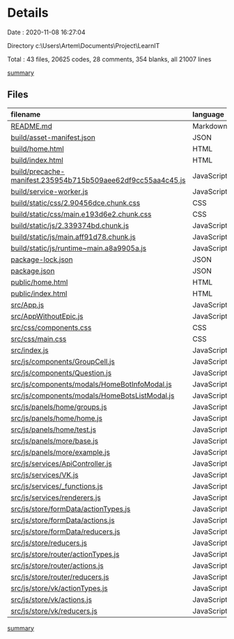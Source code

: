 # Details

Date : 2020-11-08 16:27:04

Directory c:\Users\Artem\Documents\Project\LearnIT

Total : 43 files,  20625 codes, 28 comments, 354 blanks, all 21007 lines

[summary](results.md)

## Files
| filename | language | code | comment | blank | total |
| :--- | :--- | ---: | ---: | ---: | ---: |
| [README.md](/README.md) | Markdown | 2 | 0 | 1 | 3 |
| [build/asset-manifest.json](/build/asset-manifest.json) | JSON | 15 | 0 | 0 | 15 |
| [build/home.html](/build/home.html) | HTML | 38 | 0 | 0 | 38 |
| [build/index.html](/build/index.html) | HTML | 1 | 0 | 0 | 1 |
| [build/precache-manifest.235954b715b509aee62df9cc55aa4c45.js](/build/precache-manifest.235954b715b509aee62df9cc55aa4c45.js) | JavaScript | 26 | 0 | 0 | 26 |
| [build/service-worker.js](/build/service-worker.js) | JavaScript | 11 | 17 | 7 | 35 |
| [build/static/css/2.90456dce.chunk.css](/build/static/css/2.90456dce.chunk.css) | CSS | 1 | 1 | 0 | 2 |
| [build/static/css/main.e193d6e2.chunk.css](/build/static/css/main.e193d6e2.chunk.css) | CSS | 1 | 1 | 0 | 2 |
| [build/static/js/2.339374bd.chunk.js](/build/static/js/2.339374bd.chunk.js) | JavaScript | 1 | 1 | 0 | 2 |
| [build/static/js/main.aff91d78.chunk.js](/build/static/js/main.aff91d78.chunk.js) | JavaScript | 1 | 1 | 0 | 2 |
| [build/static/js/runtime~main.a8a9905a.js](/build/static/js/runtime~main.a8a9905a.js) | JavaScript | 1 | 1 | 0 | 2 |
| [package-lock.json](/package-lock.json) | JSON | 18,670 | 0 | 1 | 18,671 |
| [package.json](/package.json) | JSON | 41 | 0 | 1 | 42 |
| [public/home.html](/public/home.html) | HTML | 38 | 0 | 0 | 38 |
| [public/index.html](/public/index.html) | HTML | 18 | 0 | 0 | 18 |
| [src/App.js](/src/App.js) | JavaScript | 51 | 0 | 11 | 62 |
| [src/AppWithoutEpic.js](/src/AppWithoutEpic.js) | JavaScript | 102 | 0 | 24 | 126 |
| [src/css/components.css](/src/css/components.css) | CSS | 3 | 0 | 0 | 3 |
| [src/css/main.css](/src/css/main.css) | CSS | 327 | 0 | 61 | 388 |
| [src/index.js](/src/index.js) | JavaScript | 11 | 0 | 4 | 15 |
| [src/js/components/GroupCell.js](/src/js/components/GroupCell.js) | JavaScript | 17 | 0 | 7 | 24 |
| [src/js/components/Question.js](/src/js/components/Question.js) | JavaScript | 50 | 0 | 12 | 62 |
| [src/js/components/modals/HomeBotInfoModal.js](/src/js/components/modals/HomeBotInfoModal.js) | JavaScript | 52 | 0 | 8 | 60 |
| [src/js/components/modals/HomeBotsListModal.js](/src/js/components/modals/HomeBotsListModal.js) | JavaScript | 64 | 0 | 11 | 75 |
| [src/js/panels/home/groups.js](/src/js/panels/home/groups.js) | JavaScript | 119 | 0 | 24 | 143 |
| [src/js/panels/home/home.js](/src/js/panels/home/home.js) | JavaScript | 33 | 3 | 4 | 40 |
| [src/js/panels/home/test.js](/src/js/panels/home/test.js) | JavaScript | 210 | 1 | 31 | 242 |
| [src/js/panels/more/base.js](/src/js/panels/more/base.js) | JavaScript | 93 | 0 | 17 | 110 |
| [src/js/panels/more/example.js](/src/js/panels/more/example.js) | JavaScript | 102 | 0 | 18 | 120 |
| [src/js/services/ApiController.js](/src/js/services/ApiController.js) | JavaScript | 7 | 0 | 2 | 9 |
| [src/js/services/VK.js](/src/js/services/VK.js) | JavaScript | 7 | 2 | 3 | 12 |
| [src/js/services/_functions.js](/src/js/services/_functions.js) | JavaScript | 31 | 0 | 12 | 43 |
| [src/js/services/renderers.js](/src/js/services/renderers.js) | JavaScript | 15 | 0 | 1 | 16 |
| [src/js/store/formData/actionTypes.js](/src/js/store/formData/actionTypes.js) | JavaScript | 1 | 0 | 0 | 1 |
| [src/js/store/formData/actions.js](/src/js/store/formData/actions.js) | JavaScript | 10 | 0 | 1 | 11 |
| [src/js/store/formData/reducers.js](/src/js/store/formData/reducers.js) | JavaScript | 20 | 0 | 7 | 27 |
| [src/js/store/reducers.js](/src/js/store/reducers.js) | JavaScript | 9 | 0 | 1 | 10 |
| [src/js/store/router/actionTypes.js](/src/js/store/router/actionTypes.js) | JavaScript | 7 | 0 | 0 | 7 |
| [src/js/store/router/actions.js](/src/js/store/router/actions.js) | JavaScript | 50 | 0 | 8 | 58 |
| [src/js/store/router/reducers.js](/src/js/store/router/reducers.js) | JavaScript | 250 | 0 | 60 | 310 |
| [src/js/store/vk/actionTypes.js](/src/js/store/vk/actionTypes.js) | JavaScript | 5 | 0 | 0 | 5 |
| [src/js/store/vk/actions.js](/src/js/store/vk/actions.js) | JavaScript | 46 | 0 | 5 | 51 |
| [src/js/store/vk/reducers.js](/src/js/store/vk/reducers.js) | JavaScript | 68 | 0 | 12 | 80 |

[summary](results.md)
